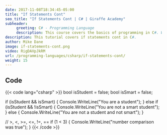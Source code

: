 ```yaml
---
date: 2017-11-08T18:34:45-05:00
title: "If Statements Cont"
seo_title: "If Statements Cont | C# | Giraffe Academy"
subheader:
     greeting: C# - Programming Language
     description: This course covers the basics of programming in C#. Work your way through the videos and we'll teach you everything you need to know to start your programming journey!
description: This tutorial covers if statements cont in C#.
author: Mike Dane
image: if-statements-cont.png
video: RigDAVpJkRM
url: /programming-languages/csharp/if-statements-cont/
weight: 15
---
```

## Code

{{< code lang="csharp" >}}
bool isStudent = false;
bool isSmart = false;

if (isStudent && isSmart)
{
   Console.WriteLine("You are a student");
}
else if (isStudent && !isSmart)
{
   Console.WriteLine("You are not a smart student");
}
else
{
   Console.WriteLine("You are not a student and not smart");
}

// >, <, >=, <=, !=, ==
if (1 < 3)
{
   Console.WriteLine("number comparison was true");
}
{{< /code >}}